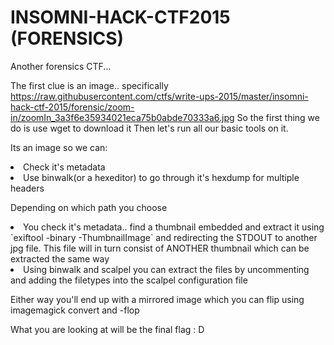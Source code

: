 # INSOMNI-HACK-CTF2015 (FORENSICS)

Another forensics CTF...

The first clue is an image.. specifically https://raw.githubusercontent.com/ctfs/write-ups-2015/master/insomni-hack-ctf-2015/forensic/zoom-in/zoomIn_3a3f6e35934021eca75b0abde70333a6.jpg
So the first thing we do is use wget to download it
Then let's run all our basic tools on it.

Its an image so we can:
<li> Check it's metadata </li>
<li> Use binwalk(or a hexeditor) to go through it's hexdump for multiple headers </li>
  
Depending on which path you choose

<li> You check it's metadata.. find a thumbnail embedded and extract it using `exiftool -binary -ThumbnailImage` and redirecting the STDOUT to another jpg file. This file will in turn consist of ANOTHER thumbnail which can be extracted the same way </li>
<li> Using binwalk and scalpel you can extract the files by uncommenting and adding the filetypes into the scalpel configuration file</li>

Either way you'll end up with a mirrored image which you can flip using imagemagick convert and -flop

What you are looking at will be the final flag : D
